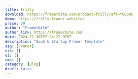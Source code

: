 ```yaml
---
title: Frilly
download: https://framerbite.com/product/frilly?aff=YGGpO5
demo: https://frilly.framer.website/
price: 29
author: "Framerbite"
author_link: https://framerbite.com
date: 2024-12-30T07:24:22.976Z
description: "SaaS & Startup Framer Template"
ssg: [Framer]
css: []
ui: []
cms: []
category: [Blog]
draft: false
---
```

